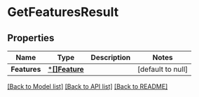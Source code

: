 # GetFeaturesResult

## Properties
Name | Type | Description | Notes
------------ | ------------- | ------------- | -------------
**Features** | [***[]Feature**](array.md) |  | [default to null]

[[Back to Model list]](../README.md#documentation-for-models) [[Back to API list]](../README.md#documentation-for-api-endpoints) [[Back to README]](../README.md)

